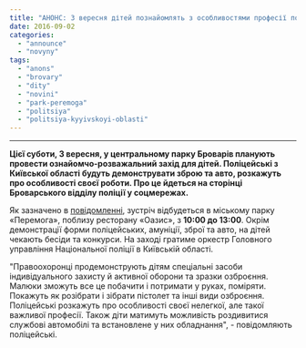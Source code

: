 ```yaml
---
title: "АНОНС: 3 вересня дітей познайомлять з особливостями професії поліцейського"
date: 2016-09-02
categories: 
  - "announce"
  - "novyny"
tags: 
  - "anons"
  - "brovary"
  - "dity"
  - "novini"
  - "park-peremoga"
  - "politsiya"
  - "politsiya-kyyivskoyi-oblasti"
---
```


* * *

**Цієї суботи, 3 вересня, у центральному парку Броварів планують провести ознайомчо-розважальний захід для дітей. Поліцейські з Київської області будуть демонструвати зброю та авто, розкажуть про особливості своєї роботи. Про це йдеться на сторінці Броварського відділу поліції у соцмережах.**

Як зазначено в [повідомленні](https://www.facebook.com/510510379159575/photos/a.512735565603723.1073741828.510510379159575/513460208864592/?type=3&theater), зустріч відбудеться в міському парку «Перемога», поблизу ресторану «Оазис», з **10:00 до 13:00**. Окрім демонстрації форми поліцейських, амуніції, зброї та авто, на дітей чекають бесіди та конкурси. На заході гратиме оркестр Головного управління Національної поліції в Київській області.

"Правоохоронці продемонструють дітям спеціальні засоби індивідуального захисту й активної оборони та зразки озброєння. Малюки зможуть все це побачити і потримати у руках, поміряти. Покажуть як розібрати і зібрати пістолет та інші види озброєння. Поліцейські розкажуть про особливості своєї нелегкої, але такої важливої професії. Також діти матимуть можливість роздивитися службові автомобілі та встановлене у них обладнання", - повідомляють поліцейські.

